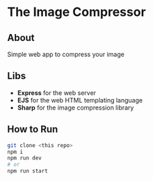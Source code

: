 # The Image Compressor

## About
Simple web app to compress your image

## Libs
- **Express** for the web server
- **EJS** for the web HTML templating language
- **Sharp** for the image compression library

## How to Run
```bash
git clone <this repo>
npm i
npm run dev
# or
npm run start
```